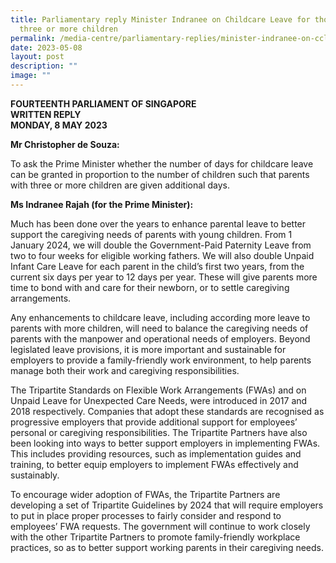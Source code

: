 ```yaml
---
title: Parliamentary reply Minister Indranee on Childcare Leave for those with
  three or more children
permalink: /media-centre/parliamentary-replies/minister-indranee-on-ccl-for-those-with-three-or-more-children/
date: 2023-05-08
layout: post
description: ""
image: ""
---
```

**FOURTEENTH PARLIAMENT OF SINGAPORE**  
**WRITTEN REPLY**  
**MONDAY, 8 MAY 2023**

**Mr Christopher de Souza:**

To ask the Prime Minister whether the number of days for childcare leave can be granted in proportion to the number of children such that parents with three or more children are given additional days.

**Ms Indranee Rajah (for the Prime Minister):**

Much has been done over the years to enhance parental leave to better support the caregiving needs of parents with young children. From 1 January 2024, we will double the Government-Paid Paternity Leave from two to four weeks for eligible working fathers. We will also double Unpaid Infant Care Leave for each parent in the child’s first two years, from the current six days per year to 12 days per year. These will give parents more time to bond with and care for their newborn, or to settle caregiving arrangements.

Any enhancements to childcare leave, including according more leave to parents with more children, will need to balance the caregiving needs of parents with the manpower and operational needs of employers. Beyond legislated leave provisions, it is more important and sustainable for employers to provide a family-friendly work environment, to help parents manage both their work and caregiving responsibilities.

The Tripartite Standards on Flexible Work Arrangements (FWAs) and on Unpaid Leave for Unexpected Care Needs, were introduced in 2017 and 2018 respectively. Companies that adopt these standards are recognised as progressive employers that provide additional support for employees’ personal or caregiving responsibilities. The Tripartite Partners have also been looking into ways to better support employers in implementing FWAs. This includes providing resources, such as implementation guides and training, to better equip employers to implement FWAs effectively and sustainably.

To encourage wider adoption of FWAs, the Tripartite Partners are developing a set of Tripartite Guidelines by 2024 that will require employers to put in place proper processes to fairly consider and respond to employees’ FWA requests. The government will continue to work closely with the other Tripartite Partners to promote family-friendly workplace practices, so as to better support working parents in their caregiving needs.